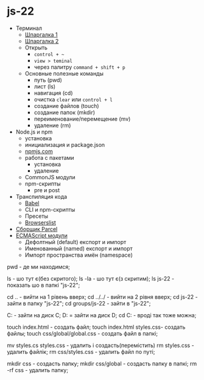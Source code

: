 # js-22

- Терминал
  - [Шпаргалка 1](https://tproger.ru/translations/bash-cheatsheet/)
  - [Шпаргалка 2](https://habr.com/ru/company/ruvds/blog/445270/)
  - Открыть
    - `control + ~`
    - `view > teminal`
    - через палитру `command + shift + p`
  - Основные полезные команды
    - путь (pwd)
    - лист (ls)
    - навигация (cd)
    - очистка `clear` или `control + l`
    - создание файлов (touch)
    - создание папок (mkdir)
    - переименование/перемещение (mv)
    - удаление (rm)
- Node.js и npm
  - установка
  - инициализация и package.json
  - [npmjs.com](https://www.npmjs.com/)
  - работа с пакетами
    - установка
    - удаление
  - CommonJS модули
  - npm-скрипты
    - pre и post
- Транспиляция кода
  - [Babel](https://babeljs.io/)
  - CLI и npm-скрипты
  - Пресеты
  - [Browserslist](https://github.com/browserslist/browserslist)
- [Сборщик Parcel](https://parceljs.org/)
- [ECMAScript модули](https://exploringjs.com/es6/ch_modules.html)
  - Дефолтный (default) експорт и импорт
  - Именованный (named) експорт и импорт
  - Импорт пространства имён (namespace)

<!-------Команди термінал--------->

pwd - де ми находимся;

ls - шо тут є(без скритого);
ls -la - шо тут є(з скритим);
ls js-22 - показать шо в папкі "js-22";

cd .. - вийти на 1 рівень вверх;
cd ../../ - вийти на 2 рівня вверх;
cd js-22 - зайти в папку "js-22";
cd groups/js-22 - зайти в "js-22";

C: - зайти на диск С;
D: = зайти на диск D;
cd C: - вроді так тоже можна;

touch index.html - создать файл;
touch index.html styles.css- создать файлы;
touch css/global/global.css - создать файл в папкі;

mv styles.cs styles.css - удалить і создасть(перемістить) 
rm styles.css - удалить файлік;
rm css/styles.css - удалить файл по путі;

mkdir css - создасть папку;
mkdir css/global - создасть папку в папкі;
rm -rf css - удалить папку;
